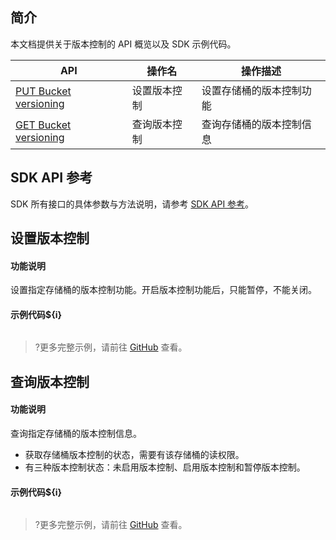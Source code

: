 ## 简介

本文档提供关于版本控制的 API 概览以及 SDK 示例代码。

| API                                                          | 操作名       | 操作描述                 |
| ------------------------------------------------------------ | ------------ | ------------------------ |
| [PUT Bucket versioning](https://cloud.tencent.com/document/product/436/19889) | 设置版本控制 | 设置存储桶的版本控制功能 |
| [GET Bucket versioning](https://cloud.tencent.com/document/product/436/19888) | 查询版本控制 | 查询存储桶的版本控制信息 |

## SDK API 参考

SDK 所有接口的具体参数与方法说明，请参考 [SDK API 参考](cssg://api-doc)。

## 设置版本控制

#### 功能说明

设置指定存储桶的版本控制功能。开启版本控制功能后，只能暂停，不能关闭。

#### 示例代码${i}

[//]: # (.cssg-snippet-put-bucket-versioning)
```
```

>?更多完整示例，请前往 [GitHub](cssg://code-example/put-bucket-versioning) 查看。

## 查询版本控制

#### 功能说明

查询指定存储桶的版本控制信息。

- 获取存储桶版本控制的状态，需要有该存储桶的读权限。
- 有三种版本控制状态：未启用版本控制、启用版本控制和暂停版本控制。

#### 示例代码${i}

[//]: # (.cssg-snippet-get-bucket-versioning)
```
```

>?更多完整示例，请前往 [GitHub](cssg://code-example/get-bucket-versioning) 查看。
